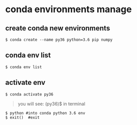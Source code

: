 # conda environments manage

## create conda new environments
```
$ conda create --name py36 python=3.6 pip numpy
```
## conda env list
```
$ conda env list
```
## activate env
```
$ conda activate py36
```
> you will see: (py36)$  in terminal
```
$ python #into conda python 3.6 env
$ exit()  #exit
```


